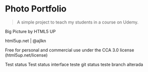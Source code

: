 # Photo Portfolio

> A simple project to teach my students in a course on Udemy.

Big Picture by HTML5 UP

html5up.net | @ajlkn

Free for personal and commercial use under the CCA 3.0 license (html5up.net/license)


Test status
Test status interface
teste git status
teste branch alterada
